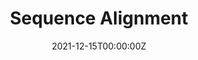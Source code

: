 ---
title: Sequence Alignment
summary: Class Project - Sequence Alignment using the basic Dynamic Programming approach and a space-efficient version of the Hirschberg Algorithm.
tags:
  - Data Structure
date: '2021-12-15T00:00:00Z'

# Optional external URL for project (replaces project detail page).
# external_link: 'https://github.com/leilai125/DeepVO/tree/dev'

image:
  caption: Sequence Alignment
  alt_text: Sequence Alignment
  focal_point: Smart

links:
  - icon: github
    icon_pack: fab
    name: Source code
    url: https://github.com/VincentAC-stack/CSCI570-FinalProject
url_code: ''
url_pdf: ''
url_slides: ''
url_video: ''

# Slides (optional).
#   Associate this project with Markdown slides.
#   Simply enter your slide deck's filename without extension.
#   E.g. `slides = "example-slides"` references `content/slides/example-slides.md`.
#   Otherwise, set `slides = ""`.
slides: ''
---